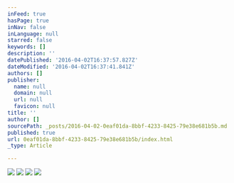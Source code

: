 ```yaml
---
inFeed: true
hasPage: true
inNav: false
inLanguage: null
starred: false
keywords: []
description: ''
datePublished: '2016-04-02T16:37:57.827Z'
dateModified: '2016-04-02T16:37:41.841Z'
authors: []
publisher:
  name: null
  domain: null
  url: null
  favicon: null
title: ''
author: []
sourcePath: _posts/2016-04-02-0eaf01da-8bbf-4233-8425-79e38e681b5b.md
published: true
url: 0eaf01da-8bbf-4233-8425-79e38e681b5b/index.html
_type: Article

---
```

![](https://the-grid-user-content.s3-us-west-2.amazonaws.com/77ea89d5-0853-4933-bd64-9892214299f3.jpg)
![](https://the-grid-user-content.s3-us-west-2.amazonaws.com/d4eef329-c8d0-426b-929d-836a2953a4ec.jpg)
![](https://the-grid-user-content.s3-us-west-2.amazonaws.com/87818ef1-2896-47b1-b1e0-a17b848cf212.jpg)
![](https://the-grid-user-content.s3-us-west-2.amazonaws.com/8bf62e79-77ac-4c25-86ab-3bc4ed32c4d7.jpg)